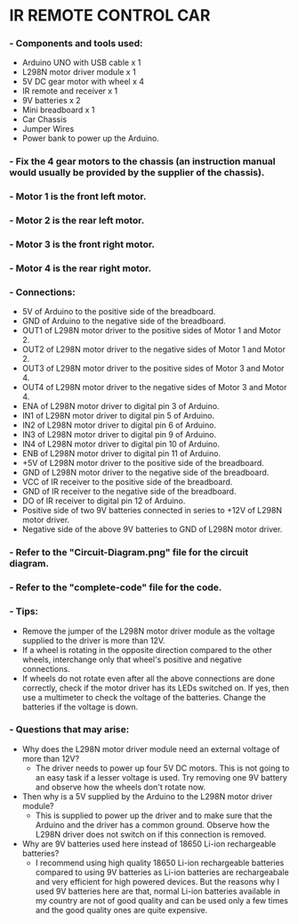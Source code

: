 # IR REMOTE CONTROL CAR


### - Components and tools used:
  * Arduino UNO with USB cable x 1
  * L298N motor driver module x 1
  * 5V DC gear motor with wheel x 4
  * IR remote and receiver x 1
  * 9V batteries x 2
  * Mini breadboard x 1
  * Car Chassis
  * Jumper Wires
  * Power bank to power up the Arduino.


### - Fix the 4 gear motors to the chassis (an instruction manual would usually be provided by the supplier of the chassis).
### - Motor 1 is the front left motor.
### - Motor 2 is the rear left motor.
### - Motor 3 is the front right motor.
### - Motor 4 is the rear right motor.


### - Connections:
  * 5V of Arduino to the positive side of the breadboard.
  * GND of Arduino to the negative side of the breadboard.
  * OUT1 of L298N motor driver to the positive sides of Motor 1 and Motor 2.
  * OUT2 of L298N motor driver to the negative sides of Motor 1 and Motor 2.
  * OUT3 of L298N motor driver to the positive sides of Motor 3 and Motor 4.
  * OUT4 of L298N motor driver to the negative sides of Motor 3 and Motor 4. 
  * ENA of L298N motor driver to digital pin 3 of Arduino.
  * IN1 of L298N motor driver to digital pin 5 of Arduino.
  * IN2 of L298N motor driver to digital pin 6 of Arduino.
  * IN3 of L298N motor driver to digital pin 9 of Arduino.
  * IN4 of L298N motor driver to digital pin 10 of Arduino.
  * ENB of L298N motor driver to digital pin 11 of Arduino.
  * +5V of L298N motor driver to the positive side of the breadboard.
  * GND of L298N motor driver to the negative side of the breadboard.
  * VCC of IR receiver to the positive side of the breadboard.
  * GND of IR receiver to the negative side of the breadboard.
  * DO of IR receiver to digital pin 12 of Arduino.
  * Positive side of two 9V batteries connected in series to +12V of L298N motor driver.
  * Negative side of the above 9V batteries to GND of L298N motor driver.

### - Refer to the "Circuit-Diagram.png" file for the circuit diagram.
### - Refer to the "complete-code" file for the code.
 
### - Tips:
  * Remove the jumper of the L298N motor driver module as the voltage supplied to the driver is more than 12V.
  * If a wheel is rotating in the opposite direction compared to the other wheels, interchange only that wheel's positive and negative connections.
  * If wheels do not rotate even after all the above connections are done correctly, check if the motor driver has its LEDs switched on. If yes, then use a multimeter to check the voltage of the batteries. Change the batteries if the voltage is down.
 

### - Questions that may arise:
  * Why does the L298N motor driver module need an external voltage of more than 12V?
    * The driver needs to power up four 5V DC motors. This is not going to an easy task if a lesser voltage is used. Try removing one 9V battery and observe how the wheels don't rotate now.
  * Then why is a 5V supplied by the Arduino to the L298N motor driver module?
    * This is supplied to power up the driver and to make sure that the Arduino and the driver has a common ground. Observe how the L298N driver does not switch on if this connection is removed.
  * Why are 9V batteries used here instead of 18650 Li-ion rechargeable batteries?
    * I recommend using high quality 18650 Li-ion rechargeable batteries compared to using 9V batteries as Li-ion batteries are rechargeabale and very efficient for high powered devices. But the reasons why I used 9V batteries here are that, normal Li-ion batteries available in my country are not of good quality and can be used only a few times and the good quality ones are quite expensive.

